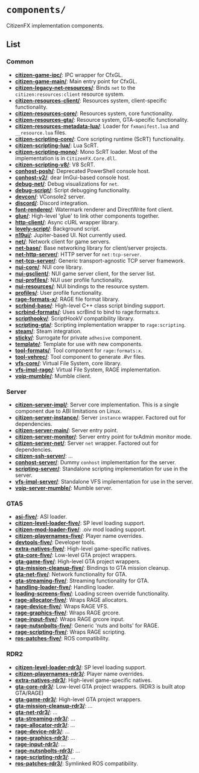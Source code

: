 # `components/`

CitizenFX implementation components.

## List

### Common
* [**citizen-game-ipc/**](./citizen-game-ipc): IPC wrapper for CfxGL.
* [**citizen-game-main/**](./citizen-game-main): Main entry point for CfxGL.
* [**citizen-legacy-net-resources/**](./citizen-legacy-net-resources): Binds `net` to the `citizen:resources:client` resource system.
* [**citizen-resources-client/**](./citizen-resources-client): Resources system, client-specific functionality.
* [**citizen-resources-core/**](./citizen-resources-core): Resources system, core functionality.
* [**citizen-resources-gta/**](./citizen-resources-gta): Resource system, GTA-specific functionality.
* [**citizen-resources-metadata-lua/**](./citizen-resources-metadata-lua): Loader for `fxmanifest.lua` and `__resource.lua` files.
* [**citizen-scripting-core/**](./citizen-scripting-core): Core scripting runtime (ScRT) functionality.
* [**citizen-scripting-lua/**](./citizen-scripting-lua): Lua ScRT.
* [**citizen-scripting-mono/**](./citizen-scripting-mono): Mono ScRT loader. Most of the implementation is in `CitizenFX.Core.dll`.
* [**citizen-scripting-v8/**](./citizen-scripting-v8): V8 ScRT.
* [**conhost-posh/**](./conhost-posh): Deprecated PowerShell console host.
* [**conhost-v2/**](./conhost-v2): dear ImGui-based console host.
* [**debug-net/**](./debug-net): Debug visualizations for `net`.
* [**debug-script/**](./debug-script): Script debugging functionality.
* [**devcon/**](./devcon): VConsole2 server.
* [**discord/**](./discord): Discord integration.
* [**font-renderer/**](./font-renderer): Watermark renderer and DirectWrite font client.
* [**glue/**](./glue): High-level 'glue' to link other components together.
* [**http-client/**](./http-client): Async cURL wrapper library.
* [**lovely-script/**](./lovely-script): Background script.
* [**n19ui/**](./n19ui): Jupiter-based UI. Not currently used.
* [**net/**](./net): Network client for game servers.
* [**net-base/**](./net-base): Base networking library for client/server projects.
* [**net-http-server/**](./net-http-server): HTTP server for `net:tcp-server`.
* [**net-tcp-server/**](./net-tcp-server): Generic transport-agnostic TCP server framework.
* [**nui-core/**](./nui-core): NUI core library.
* [**nui-gsclient/**](./nui-gsclient): NUI game server client, for the server list.
* [**nui-profiles/**](./nui-profiles): NUI user profile functionality.
* [**nui-resources/**](./nui-resources): NUI bindings to the resource system.
* [**profiles/**](./profiles): User profile functionality.
* [**rage-formats-x/**](./rage-formats-x): RAGE file format library.
* [**scrbind-base/**](./scrbind-base): High-level C++ class script binding support.
* [**scrbind-formats/**](./scrbind-formats): Uses scrBind to bind to rage:formats:x.
* [**scripthookv/**](./scripthookv): ScriptHookV compatibility library.
* [**scripting-gta/**](./scripting-gta): Scripting implementation wrapper to `rage:scripting`.
* [**steam/**](./steam): Steam integration.
* [**sticky/**](./sticky): Surrogate for private `adhesive` component.
* [**template/**](./template): Template for use with new components.
* [**tool-formats/**](./tool-formats): Tool component for `rage:formats:x`.
* [**tool-vehrec/**](./tool-vehrec): Tool component to generate .#vr files.
* [**vfs-core/**](./vfs-core): Virtual File System, core library.
* [**vfs-impl-rage/**](./vfs-impl-rage): Virtual File System, RAGE implementation.
* [**voip-mumble/**](./voip-mumble): Mumble client.

### Server
* [**citizen-server-impl/**](./citizen-server-impl): Server core implementation. This is a single component due to ABI limitations
  on Linux.
* [**citizen-server-instance/**](./citizen-server-instance): Server `instance` wrapper. Factored out for dependencies.
* [**citizen-server-main/**](./citizen-server-main): Server entry point.
* [**citizen-server-monitor/**](./citizen-server-monitor): Server entry point for txAdmin monitor mode.
* [**citizen-server-net/**](./citizen-server-net): Server `net` wrapper. Factored out for dependencies.
* [**citizen-ssh-server/**](./citizen-ssh-server): ...
* [**conhost-server/**](./conhost-server): Dummy `conhost` implementation for the server.
* [**scripting-server/**](./scripting-server): Standalone scripting implementation for use in the server.
* [**vfs-impl-server/**](./vfs-impl-server): Standalone VFS implementation for use in the server.
* [**voip-server-mumble/**](./voip-server-mumble): Mumble server.

### GTA5
* [**asi-five/**](./asi-five): ASI loader.
* [**citizen-level-loader-five/**](./citizen-level-loader-five): SP level loading support.
* [**citizen-mod-loader-five/**](./citizen-mod-loader-five): .oiv mod loading support.
* [**citizen-playernames-five/**](./citizen-playernames-five): Player name overrides.
* [**devtools-five/**](./devtools-five): Developer tools.
* [**extra-natives-five/**](./extra-natives-five): High-level game-specific natives.
* [**gta-core-five/**](./gta-core-five): Low-level GTA project wrappers.
* [**gta-game-five/**](./gta-game-five): High-level GTA project wrappers.
* [**gta-mission-cleanup-five/**](./gta-mission-cleanup-five): Bindings to GTA mission cleanup.
* [**gta-net-five/**](./gta-net-five): Network functionality for GTA.
* [**gta-streaming-five/**](./gta-streaming-five): Streaming functionality for GTA.
* [**handling-loader-five/**](./handling-loader-five): Handling loader.
* [**loading-screens-five/**](./loading-screens-five): Loading screen override functionality.
* [**rage-allocator-five/**](./rage-allocator-five): Wraps RAGE allocators.
* [**rage-device-five/**](./rage-device-five): Wraps RAGE VFS.
* [**rage-graphics-five/**](./rage-graphics-five): Wraps RAGE grcore.
* [**rage-input-five/**](./rage-input-five): Wraps RAGE grcore input.
* [**rage-nutsnbolts-five/**](./rage-nutsnbolts-five): Generic 'nuts and bolts' for RAGE.
* [**rage-scripting-five/**](./rage-scripting-five): Wraps RAGE scripting.
* [**ros-patches-five/**](./ros-patches-five): ROS compatibility.

### RDR2
* [**citizen-level-loader-rdr3/**](./citizen-level-loader-rdr3): SP level loading support.
* [**citizen-playernames-rdr3/**](./citizen-playernames-rdr3): Player name overrides.
* [**extra-natives-rdr3/**](./extra-natives-rdr3): High-level game-specific natives.
* [**gta-core-rdr3/**](./gta-core-rdr3): Low-level GTA project wrappers. (RDR3 is built atop GTA/RAGE)
* [**gta-game-rdr3/**](./gta-game-rdr3): High-level GTA project wrappers.
* [**gta-mission-cleanup-rdr3/**](./gta-mission-cleanup-rdr3): ...
* [**gta-net-rdr3/**](./gta-net-rdr3): ...
* [**gta-streaming-rdr3/**](./gta-streaming-rdr3): ...
* [**rage-allocator-rdr3/**](./rage-allocator-rdr3): ...
* [**rage-device-rdr3/**](./rage-device-rdr3): ...
* [**rage-graphics-rdr3/**](./rage-graphics-rdr3): ...
* [**rage-input-rdr3/**](./rage-input-rdr3): ...
* [**rage-nutsnbolts-rdr3/**](./rage-nutsnbolts-rdr3): ...
* [**rage-scripting-rdr3/**](./rage-scripting-rdr3): ...
* [**ros-patches-rdr3/**](./ros-patches-rdr3): Symlinked ROS compatibility.